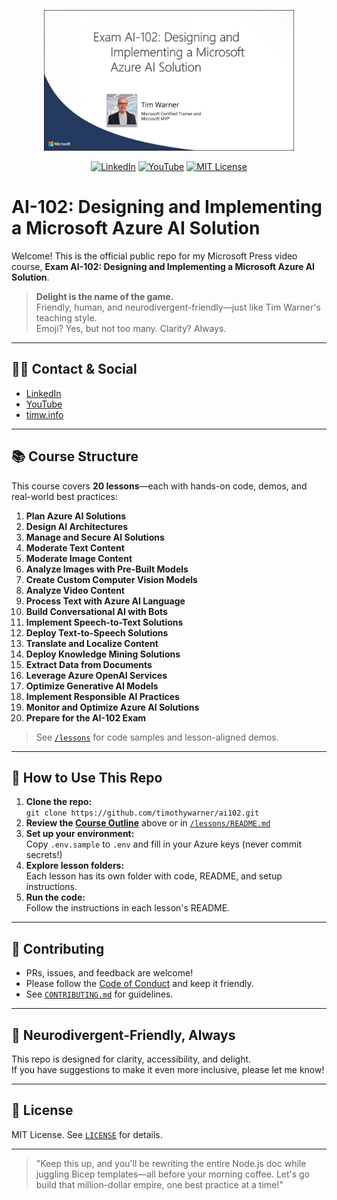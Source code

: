 <!-- Cover Image -->
<p align="center">
  <img src="ai102-cover-image.png" alt="AI-102: Designing and Implementing a Microsoft Azure AI Solution" width="400"/>
</p>

<p align="center">
  <a href="https://www.linkedin.com/in/techtrainertim/"><img src="https://img.shields.io/badge/LinkedIn-TechTrainerTim-blue?logo=linkedin" alt="LinkedIn"></a>
  <a href="https://www.youtube.com/c/TechTrainerTim"><img src="https://img.shields.io/badge/YouTube-TechTrainerTim-red?logo=youtube" alt="YouTube"></a>
  <a href="https://opensource.org/licenses/MIT"><img src="https://img.shields.io/badge/License-MIT-green.svg" alt="MIT License"></a>
</p>

# AI-102: Designing and Implementing a Microsoft Azure AI Solution

Welcome! This is the official public repo for my Microsoft Press video course, **Exam AI-102: Designing and Implementing a Microsoft Azure AI Solution**.

> **Delight is the name of the game.**  
> Friendly, human, and neurodivergent-friendly—just like Tim Warner's teaching style.  
> Emoji? Yes, but not too many. Clarity? Always.

---

## 🧑‍💻 Contact & Social
- [LinkedIn](https://www.linkedin.com/in/techtrainertim/)
- [YouTube](https://www.youtube.com/c/TechTrainerTim)
- [timw.info](https://timw.info)

---

## 📚 Course Structure

This course covers **20 lessons**—each with hands-on code, demos, and real-world best practices:

1. **Plan Azure AI Solutions**
2. **Design AI Architectures**
3. **Manage and Secure AI Solutions**
4. **Moderate Text Content**
5. **Moderate Image Content**
6. **Analyze Images with Pre-Built Models**
7. **Create Custom Computer Vision Models**
8. **Analyze Video Content**
9. **Process Text with Azure AI Language**
10. **Build Conversational AI with Bots**
11. **Implement Speech-to-Text Solutions**
12. **Deploy Text-to-Speech Solutions**
13. **Translate and Localize Content**
14. **Deploy Knowledge Mining Solutions**
15. **Extract Data from Documents**
16. **Leverage Azure OpenAI Services**
17. **Optimize Generative AI Models**
18. **Implement Responsible AI Practices**
19. **Monitor and Optimize Azure AI Solutions**
20. **Prepare for the AI-102 Exam**

> See [`/lessons`](./lessons) for code samples and lesson-aligned demos.

---

## 🚀 How to Use This Repo

1. **Clone the repo:**  
   `git clone https://github.com/timothywarner/ai102.git`
2. **Review the [Course Outline](#course-structure)** above or in [`/lessons/README.md`](./lessons/README.md)
3. **Set up your environment:**  
   Copy `.env.sample` to `.env` and fill in your Azure keys (never commit secrets!)
4. **Explore lesson folders:**  
   Each lesson has its own folder with code, README, and setup instructions.
5. **Run the code:**  
   Follow the instructions in each lesson's README.

---

## 🤝 Contributing
- PRs, issues, and feedback are welcome!
- Please follow the [Code of Conduct](CODE_OF_CONDUCT.md) and keep it friendly.
- See [`CONTRIBUTING.md`](CONTRIBUTING.md) for guidelines.

---

## 🧠 Neurodivergent-Friendly, Always
This repo is designed for clarity, accessibility, and delight.  
If you have suggestions to make it even more inclusive, please let me know!

---

## 📜 License
MIT License. See [`LICENSE`](./LICENSE) for details.

---

> "Keep this up, and you'll be rewriting the entire Node.js doc while juggling Bicep templates—all before your morning coffee. Let's go build that million-dollar empire, one best practice at a time!"

